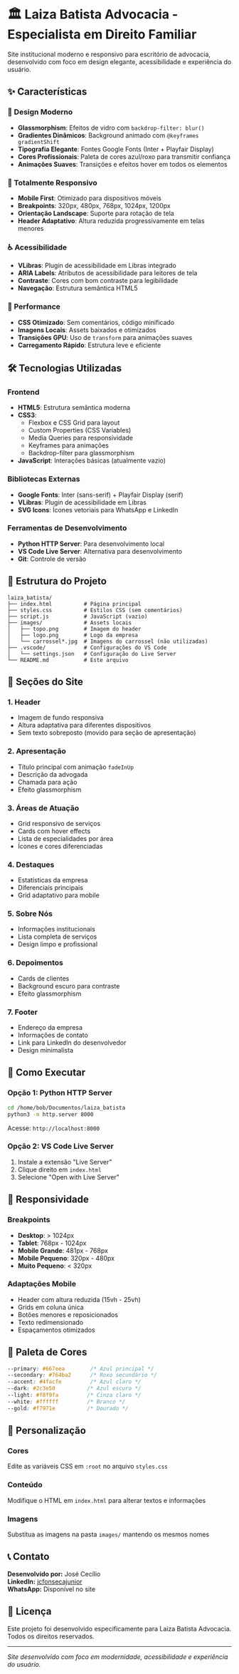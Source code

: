 # 🏛️ Laiza Batista Advocacia - Especialista em Direito Familiar

Site institucional moderno e responsivo para escritório de advocacia, desenvolvido com foco em design elegante, acessibilidade e experiência do usuário.

## ✨ Características

### 🎨 Design Moderno
- **Glassmorphism**: Efeitos de vidro com `backdrop-filter: blur()`
- **Gradientes Dinâmicos**: Background animado com `@keyframes gradientShift`
- **Tipografia Elegante**: Fontes Google Fonts (Inter + Playfair Display)
- **Cores Profissionais**: Paleta de cores azul/roxo para transmitir confiança
- **Animações Suaves**: Transições e efeitos hover em todos os elementos

### 📱 Totalmente Responsivo
- **Mobile First**: Otimizado para dispositivos móveis
- **Breakpoints**: 320px, 480px, 768px, 1024px, 1200px
- **Orientação Landscape**: Suporte para rotação de tela
- **Header Adaptativo**: Altura reduzida progressivamente em telas menores

### ♿ Acessibilidade
- **VLibras**: Plugin de acessibilidade em Libras integrado
- **ARIA Labels**: Atributos de acessibilidade para leitores de tela
- **Contraste**: Cores com bom contraste para legibilidade
- **Navegação**: Estrutura semântica HTML5

### 🚀 Performance
- **CSS Otimizado**: Sem comentários, código minificado
- **Imagens Locais**: Assets baixados e otimizados
- **Transições GPU**: Uso de `transform` para animações suaves
- **Carregamento Rápido**: Estrutura leve e eficiente

## 🛠️ Tecnologias Utilizadas

### Frontend
- **HTML5**: Estrutura semântica moderna
- **CSS3**: 
  - Flexbox e CSS Grid para layout
  - Custom Properties (CSS Variables)
  - Media Queries para responsividade
  - Keyframes para animações
  - Backdrop-filter para glassmorphism
- **JavaScript**: Interações básicas (atualmente vazio)

### Bibliotecas Externas
- **Google Fonts**: Inter (sans-serif) + Playfair Display (serif)
- **VLibras**: Plugin de acessibilidade em Libras
- **SVG Icons**: Ícones vetoriais para WhatsApp e LinkedIn

### Ferramentas de Desenvolvimento
- **Python HTTP Server**: Para desenvolvimento local
- **VS Code Live Server**: Alternativa para desenvolvimento
- **Git**: Controle de versão

## 📁 Estrutura do Projeto

```
laiza_batista/
├── index.html          # Página principal
├── styles.css          # Estilos CSS (sem comentários)
├── script.js           # JavaScript (vazio)
├── images/             # Assets locais
│   ├── topo.png        # Imagem do header
│   ├── logo.png        # Logo da empresa
│   └── carrossel*.jpg  # Imagens do carrossel (não utilizadas)
├── .vscode/            # Configurações do VS Code
│   └── settings.json   # Configuração do Live Server
└── README.md           # Este arquivo
```

## 🎯 Seções do Site

### 1. **Header**
- Imagem de fundo responsiva
- Altura adaptativa para diferentes dispositivos
- Sem texto sobreposto (movido para seção de apresentação)

### 2. **Apresentação**
- Título principal com animação `fadeInUp`
- Descrição da advogada
- Chamada para ação
- Efeito glassmorphism

### 3. **Áreas de Atuação**
- Grid responsivo de serviços
- Cards com hover effects
- Lista de especialidades por área
- Ícones e cores diferenciadas

### 4. **Destaques**
- Estatísticas da empresa
- Diferenciais principais
- Grid adaptativo para mobile

### 5. **Sobre Nós**
- Informações institucionais
- Lista completa de serviços
- Design limpo e profissional

### 6. **Depoimentos**
- Cards de clientes
- Background escuro para contraste
- Efeito glassmorphism

### 7. **Footer**
- Endereço da empresa
- Informações de contato
- Link para LinkedIn do desenvolvedor
- Design minimalista

## 🚀 Como Executar

### Opção 1: Python HTTP Server
```bash
cd /home/bob/Documentos/laiza_batista
python3 -m http.server 8000
```
Acesse: `http://localhost:8000`

### Opção 2: VS Code Live Server
1. Instale a extensão "Live Server"
2. Clique direito em `index.html`
3. Selecione "Open with Live Server"

## 📱 Responsividade

### Breakpoints
- **Desktop**: > 1024px
- **Tablet**: 768px - 1024px
- **Mobile Grande**: 481px - 768px
- **Mobile Pequeno**: 320px - 480px
- **Muito Pequeno**: < 320px

### Adaptações Mobile
- Header com altura reduzida (15vh - 25vh)
- Grids em coluna única
- Botões menores e reposicionados
- Texto redimensionado
- Espaçamentos otimizados

## 🎨 Paleta de Cores

```css
--primary: #667eea        /* Azul principal */
--secondary: #764ba2      /* Roxo secundário */
--accent: #4facfe         /* Azul claro */
--dark: #2c3e50          /* Azul escuro */
--light: #f8f9fa         /* Cinza claro */
--white: #ffffff         /* Branco */
--gold: #f7971e          /* Dourado */
```

## 🔧 Personalização

### Cores
Edite as variáveis CSS em `:root` no arquivo `styles.css`

### Conteúdo
Modifique o HTML em `index.html` para alterar textos e informações

### Imagens
Substitua as imagens na pasta `images/` mantendo os mesmos nomes

## 📞 Contato

**Desenvolvido por:** José Cecílio  
**LinkedIn:** [jcfonsecajunior](https://www.linkedin.com/in/jcfonsecajunior/)  
**WhatsApp:** Disponível no site

## 📄 Licença

Este projeto foi desenvolvido especificamente para Laiza Batista Advocacia. Todos os direitos reservados.

---

*Site desenvolvido com foco em modernidade, acessibilidade e experiência do usuário.*
